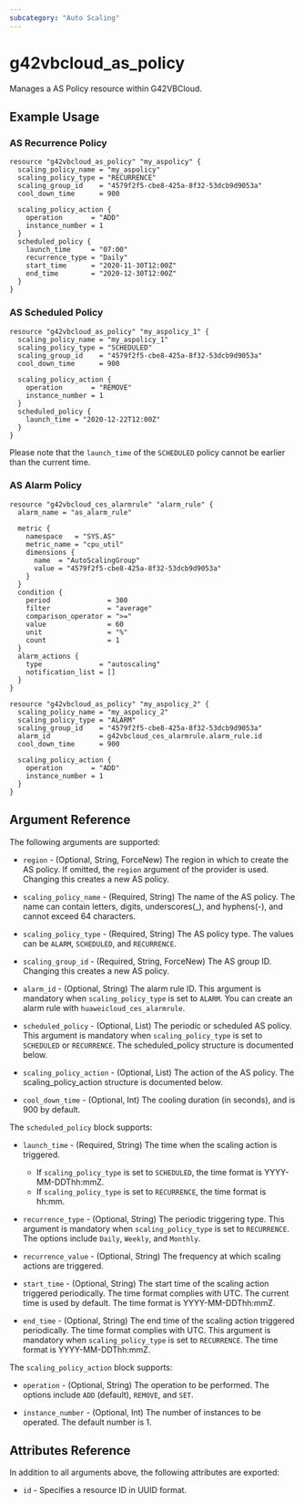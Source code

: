 ```yaml
---
subcategory: "Auto Scaling"
---
```


# g42vbcloud_as_policy

Manages a AS Policy resource within G42VBCloud.

## Example Usage

### AS Recurrence Policy

```hcl
resource "g42vbcloud_as_policy" "my_aspolicy" {
  scaling_policy_name = "my_aspolicy"
  scaling_policy_type = "RECURRENCE"
  scaling_group_id    = "4579f2f5-cbe8-425a-8f32-53dcb9d9053a"
  cool_down_time      = 900

  scaling_policy_action {
    operation       = "ADD"
    instance_number = 1
  }
  scheduled_policy {
    launch_time     = "07:00"
    recurrence_type = "Daily"
    start_time      = "2020-11-30T12:00Z"
    end_time        = "2020-12-30T12:00Z"
  }
}
```

### AS Scheduled Policy

```hcl
resource "g42vbcloud_as_policy" "my_aspolicy_1" {
  scaling_policy_name = "my_aspolicy_1"
  scaling_policy_type = "SCHEDULED"
  scaling_group_id    = "4579f2f5-cbe8-425a-8f32-53dcb9d9053a"
  cool_down_time      = 900

  scaling_policy_action {
    operation       = "REMOVE"
    instance_number = 1
  }
  scheduled_policy {
    launch_time = "2020-12-22T12:00Z"
  }
}
```

Please note that the `launch_time` of the `SCHEDULED` policy cannot be earlier than the current time.

### AS Alarm Policy

```hcl
resource "g42vbcloud_ces_alarmrule" "alarm_rule" {
  alarm_name = "as_alarm_rule"

  metric {
    namespace   = "SYS.AS"
    metric_name = "cpu_util"
    dimensions {
      name  = "AutoScalingGroup"
      value = "4579f2f5-cbe8-425a-8f32-53dcb9d9053a"
    }
  }
  condition {
    period              = 300
    filter              = "average"
    comparison_operator = ">="
    value               = 60
    unit                = "%"
    count               = 1
  }
  alarm_actions {
    type              = "autoscaling"
    notification_list = []
  }
}

resource "g42vbcloud_as_policy" "my_aspolicy_2" {
  scaling_policy_name = "my_aspolicy_2"
  scaling_policy_type = "ALARM"
  scaling_group_id    = "4579f2f5-cbe8-425a-8f32-53dcb9d9053a"
  alarm_id            = g42vbcloud_ces_alarmrule.alarm_rule.id
  cool_down_time      = 900

  scaling_policy_action {
    operation       = "ADD"
    instance_number = 1
  }
}
```

## Argument Reference

The following arguments are supported:

* `region` - (Optional, String, ForceNew) The region in which to create the AS policy. If omitted, the `region` argument
  of the provider is used. Changing this creates a new AS policy.

* `scaling_policy_name` - (Required, String) The name of the AS policy. The name can contain letters, digits,
  underscores(_), and hyphens(-), and cannot exceed 64 characters.

* `scaling_policy_type` - (Required, String) The AS policy type. The values can be `ALARM`, `SCHEDULED`,
  and `RECURRENCE`.

* `scaling_group_id` - (Required, String, ForceNew) The AS group ID. Changing this creates a new AS policy.

* `alarm_id` - (Optional, String) The alarm rule ID. This argument is mandatory when `scaling_policy_type`
  is set to `ALARM`. You can create an alarm rule with `huaweicloud_ces_alarmrule`.

* `scheduled_policy` - (Optional, List) The periodic or scheduled AS policy. This argument is mandatory
  when `scaling_policy_type` is set to `SCHEDULED` or `RECURRENCE`. The scheduled_policy structure is documented below.

* `scaling_policy_action` - (Optional, List) The action of the AS policy. The scaling_policy_action structure is
  documented below.

* `cool_down_time` - (Optional, Int) The cooling duration (in seconds), and is 900 by default.

The `scheduled_policy` block supports:

* `launch_time` - (Required, String) The time when the scaling action is triggered.
  + If `scaling_policy_type` is set to `SCHEDULED`, the time format is YYYY-MM-DDThh:mmZ.
  + If `scaling_policy_type` is set to `RECURRENCE`, the time format is hh:mm.

* `recurrence_type` - (Optional, String) The periodic triggering type. This argument is mandatory when
  `scaling_policy_type` is set to `RECURRENCE`. The options include `Daily`, `Weekly`, and `Monthly`.

* `recurrence_value` - (Optional, String) The frequency at which scaling actions are triggered.

* `start_time` - (Optional, String) The start time of the scaling action triggered periodically. The time format
  complies with UTC. The current time is used by default. The time format is YYYY-MM-DDThh:mmZ.

* `end_time` - (Optional, String) The end time of the scaling action triggered periodically. The time format complies
  with UTC. This argument is mandatory when `scaling_policy_type`
  is set to `RECURRENCE`. The time format is YYYY-MM-DDThh:mmZ.

The `scaling_policy_action` block supports:

* `operation` - (Optional, String) The operation to be performed. The options include `ADD` (default), `REMOVE`,
  and `SET`.

* `instance_number` - (Optional, Int) The number of instances to be operated. The default number is 1.

## Attributes Reference

In addition to all arguments above, the following attributes are exported:

* `id` - Specifies a resource ID in UUID format.
